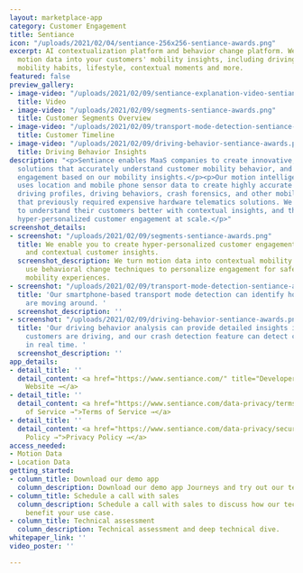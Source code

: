```yaml
---
layout: marketplace-app
category: Customer Engagement
title: Sentiance
icon: "/uploads/2021/02/04/sentiance-256x256-sentiance-awards.png"
excerpt: AI contextualization platform and behavior change platform. We turn smartphone
  motion data into your customers' mobility insights, including driving behavior,
  mobility habits, lifestyle, contextual moments and more.
featured: false
preview_gallery:
- image-video: "/uploads/2021/02/09/sentiance-explanation-video-sentiance-awards.mp4"
  title: Video
- image-video: "/uploads/2021/02/09/segments-sentiance-awards.png"
  title: Customer Segments Overview
- image-video: "/uploads/2021/02/09/transport-mode-detection-sentiance-awards.png"
  title: Customer Timeline
- image-video: "/uploads/2021/02/09/driving-behavior-sentiance-awards.png"
  title: Driving Behavior Insights
description: "<p>Sentiance enables MaaS companies to create innovative, human-centric
  solutions that accurately understand customer mobility behavior, and drive customer
  engagement based on our mobility insights.</p><p>Our motion intelligence platform
  uses location and mobile phone sensor data to create highly accurate mobility profiles,
  driving profiles, driving behaviors, crash forensics, and other mobility insights
  that previously required expensive hardware telematics solutions. We help MaaS providers
  to understand their customers better with contextual insights, and therefore drive
  hyper-personalized customer engagement at scale.</p>"
screenshot_details:
- screenshot: "/uploads/2021/02/09/segments-sentiance-awards.png"
  title: We enable you to create hyper-personalized customer engagement through privacy-aware
    and contextual customer insights.
  screenshot_description: We turn motion data into contextual mobility insights and
    use behavioral change techniques to personalize engagement for safer and sustainable
    mobility experiences.
- screenshot: "/uploads/2021/02/09/transport-mode-detection-sentiance-awards.png"
  title: 'Our smartphone-based transport mode detection can identify how your customers
    are moving around. '
  screenshot_description: ''
- screenshot: "/uploads/2021/02/09/driving-behavior-sentiance-awards.png"
  title: 'Our driving behavior analysis can provide detailed insights into how your
    customers are driving, and our crash detection feature can detect car crashes
    in real time. '
  screenshot_description: ''
app_details:
- detail_title: ''
  detail_content: <a href="https://www.sentiance.com/" title="Developer Website →">Developer
    Website →</a>
- detail_title: ''
  detail_content: <a href="https://www.sentiance.com/data-privacy/terms/" title="Terms
    of Service →">Terms of Service →</a>
- detail_title: ''
  detail_content: <a href="https://www.sentiance.com/data-privacy/security/" title="Privacy
    Policy →">Privacy Policy →</a>
access_needed:
- Motion Data
- Location Data
getting_started:
- column_title: Download our demo app
  column_description: Download our demo app Journeys and try out our technology yourself.
- column_title: Schedule a call with sales
  column_description: Schedule a call with sales to discuss how our technology can
    benefit your use case.
- column_title: Technical assessment
  column_description: Technical assessment and deep technical dive.
whitepaper_link: ''
video_poster: ''

---
```

